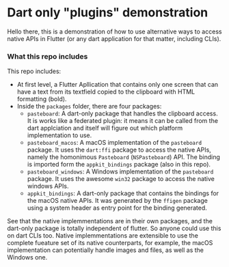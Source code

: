# Dart only "plugins" demonstration

Hello there, this is a demonstration of how to use alternative ways to access native APIs in Flutter (or any dart application for that matter, including CLIs).

### What this repo includes

This repo includes:
- At first level, a Flutter Apllication that contains only one screen that can have a text from its textfield copied to the clipboard with HTML formatting (bold). 
- Inside the `packages` folder, there are four packages:
  - `pasteboard`: A dart-only package that handles the clipboard access. It is works like a federated plugin: it means it can be called from the dart applciation and itself will figure out which platform implementation to use.
  - `pasteboard_macos`: A macOS implementation of the `pasteboard` package. It uses the `dart:ffi` package to access the native APIs, namely the homonimous `Pasteboard` (`NSPasteboard`) API. The binding is imported form the `appkit_bindings` package (also in this repo).
  - `pasteboard_windows`: A Windows implementation of the `pasteboard` package. It uses the awesome `win32` package to access the native windows APIs.
  - `appkit_bindings`: A dart-only package that contains the bindings for the macOS native APIs. It was generated by the `ffigen` package using a system header as entry point for the binding generated.


See that the native implemmentations are in their own packages, and the dart-only package is totally independent of flutter. So anyone could use this on dart CLIs too.
Native implemmentations are extensible to use the complete fueature set of its native counterparts, for example, the macOS implementation can potentially handle images and files, as well as the Windows one. 